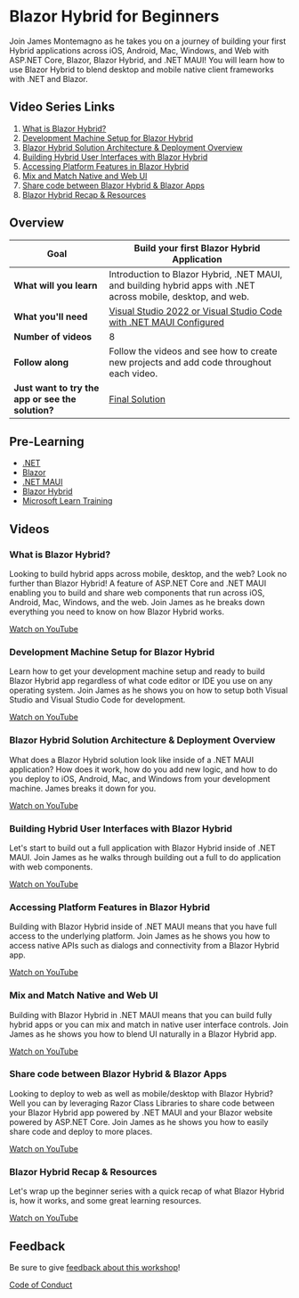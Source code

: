 # Blazor Hybrid for Beginners

Join James Montemagno as he takes you on a journey of building your first Hybrid applications across iOS, Android, Mac, Windows, and Web with ASP.NET Core, Blazor, Blazor Hybrid, and .NET MAUI!  You will learn how to use Blazor Hybrid to blend desktop and mobile native client frameworks with .NET and Blazor.

## Video Series Links

1. [What is Blazor Hybrid?](https://youtu.be/oGimRuw2KVg)
1. [Development Machine Setup for Blazor Hybrid](https://youtu.be/kOuRsH_2gQc)
1. [Blazor Hybrid Solution Architecture & Deployment Overview](https://youtu.be/anP8RJGtikI)
1. [Building Hybrid User Interfaces with Blazor Hybrid](https://youtu.be/pWDf1AnJ4ds)
1. [Accessing Platform Features in Blazor Hybrid](https://youtu.be/Vgs4SYdZ_Qk)
1. [Mix and Match Native and Web UI](https://youtu.be/98RTI5X5lFc)
1. [Share code between Blazor Hybrid & Blazor Apps](https://youtu.be/CM_L2jlahPk)
1. [Blazor Hybrid Recap & Resources](https://youtu.be/oOwGLrLmUUY)

## Overview

| **Goal**              | Build your first Blazor Hybrid Application                                    |
| ----------------------------- | --------------------------------------------------------------------- |
| **What will you learn**       | Introduction to Blazor Hybrid, .NET MAUI, and building hybrid apps with .NET across mobile, desktop, and web.                                      |
| **What you'll need**          | [Visual Studio 2022 or Visual Studio Code with .NET MAUI Configured](https://learn.microsoft.com/dotnet/maui/get-started/installation)|
| **Number of videos**          | 8                                                               |
| **Follow along**              | Follow the videos and see how to create new projects and add code throughout each video.                                                 |
| **Just want to try the app or see the solution?** | [Final Solution](sample-code)                        |
                         

## Pre-Learning

* [.NET](https://dotnet.microsoft.com)
* [Blazor](https://dotnet.microsoft.com/apps/aspnet/web-apps/blazor)
* [.NET MAUI](https://dotnet.microsoft.com/apps/maui)
* [Blazor Hybrid](https://learn.microsoft.com/aspnet/core/blazor/hybrid/)
* [Microsoft Learn Training](https://learn.microsoft.com/training/modules/build-blazor-hybrid/)

## Videos

### What is Blazor Hybrid?

Looking to build hybrid apps across mobile, desktop, and the web? Look no further than Blazor Hybrid! A feature of ASP.NET Core and .NET MAUI enabling you to build and share web components that run across iOS, Android, Mac, Windows, and the web. Join James as he breaks down everything you need to know on how Blazor Hybrid works.

[Watch on YouTube](https://youtu.be/oGimRuw2KVg)

### Development Machine Setup for Blazor Hybrid

Learn how to get your development machine setup and ready to build Blazor Hybrid app regardless of what code editor or IDE you use on any operating system. Join James as he shows you on how to setup both Visual Studio and Visual Studio Code for development.

[Watch on YouTube](https://youtu.be/kOuRsH_2gQc)

### Blazor Hybrid Solution Architecture & Deployment Overview

What does a Blazor Hybrid solution look like inside of a .NET MAUI application? How does it work, how do you add new logic, and how to do you deploy to iOS, Android, Mac, and Windows from your development machine. James breaks it down for you.

[Watch on YouTube](https://youtu.be/anP8RJGtikI)

### Building Hybrid User Interfaces with Blazor Hybrid

Let's start to build out a full application with Blazor Hybrid inside of .NET MAUI. Join James as he walks through building out a full to do application with web components.

[Watch on YouTube](https://youtu.be/pWDf1AnJ4ds)

### Accessing Platform Features in Blazor Hybrid

Building with Blazor Hybrid inside of .NET MAUI means that you have full access to the underlying platform. Join James as he shows you how to access native APIs such as dialogs and connectivity from a Blazor Hybrid app.

[Watch on YouTube](https://youtu.be/Vgs4SYdZ_Qk)

### Mix and Match Native and Web UI

Building with Blazor Hybrid in .NET MAUI means that you can build fully hybrid apps or you can mix and match in native user interface controls. Join James as he shows you how to blend UI naturally in a Blazor Hybrid app.

[Watch on YouTube](https://youtu.be/98RTI5X5lFc)

### Share code between Blazor Hybrid & Blazor Apps

Looking to deploy to web as well as mobile/desktop with Blazor Hybrid? Well you can by leveraging Razor Class Libraries to share code between your Blazor Hybrid app powered by .NET MAUI and your Blazor website powered by ASP.NET Core. Join James as he shows you how to easily share code and deploy to more places.

[Watch on YouTube](https://youtu.be/CM_L2jlahPk)

### Blazor Hybrid Recap & Resources

Let's wrap up the beginner series with a quick recap of what Blazor Hybrid is, how it works, and some great learning resources.

[Watch on YouTube](https://youtu.be/oOwGLrLmUUY)


## Feedback

Be sure to give [feedback about this workshop](https://forms.office.com/r/MdhJWMZthR)!

[Code of Conduct](../CODE_OF_CONDUCT.md)

